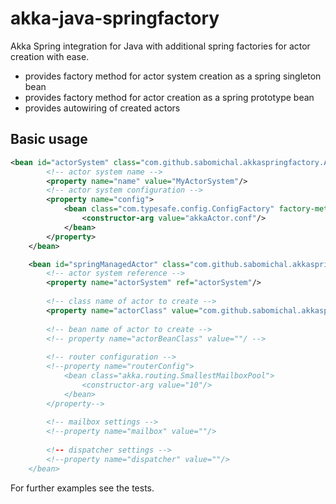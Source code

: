 akka-java-springfactory
=======================
Akka Spring integration for Java with additional spring factories for actor creation with ease.

* provides factory method for actor system creation as a spring singleton bean
* provides factory method for actor creation as a spring prototype bean
* provides autowiring of created actors

## Basic usage
```xml
<bean id="actorSystem" class="com.github.sabomichal.akkaspringfactory.ActorSystemFactoryBean">
		<!-- actor system name -->
		<property name="name" value="MyActorSystem"/>
		<!-- actor system configuration -->
		<property name="config">
			<bean class="com.typesafe.config.ConfigFactory" factory-method="load">
				<constructor-arg value="akkaActor.conf"/>
			</bean>
		</property>
	</bean>

	<bean id="springManagedActor" class="com.github.sabomichal.akkaspringfactory.ActorFactoryBean">
		<!-- actor system reference -->
		<property name="actorSystem" ref="actorSystem"/>
		
		<!-- class name of actor to create -->
		<property name="actorClass" value="com.github.sabomichal.akkaspringfactory.test.GreetingActor"/>
		
		<!-- bean name of actor to create -->
		<!-- property name="actorBeanClass" value=""/ -->
		
		<!-- router configuration -->
		<!--property name="routerConfig">
			<bean class="akka.routing.SmallestMailboxPool">
				<constructor-arg value="10"/>
			</bean>
		</property-->
		
		<!-- mailbox settings -->
		<!--property name="mailbox" value=""/>
		
		<!-- dispatcher settings -->
		<!--property name="dispatcher" value=""/>
	</bean>
```
For further examples see the tests.
